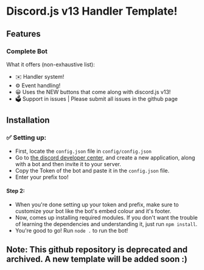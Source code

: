 
# Discord.js v13 Handler Template!


## Features

### Complete Bot

What it offers (non-exhaustive list):
*   ✉️ Handler system!
*   ⚙️ Event handling!
*   😀 Uses the NEW buttons that come along with discord.js v13!
*   🗳️ Support in issues | Please submit all issues in the github page

## Installation

### ✅ Setting up:
*  First, locate the `config.json` file in `config/config.json`
* Go to [the discord developer center](https://discord.com/developers), and create a new application, along with a bot and then invite it to your server.
* Copy the Token of the bot and paste it in the `config.json` file.
* Enter your prefix too!

#### Step 2:
* When you're done setting up your token and prefix, make sure to customize your bot like the bot's embed colour and it's footer.
* Now, comes up installing required modules. If you don't want the trouble of learning the dependencies and understanding it, just run `npm install`.
* You're good to go! Run `node .` to run the bot!

## Note: This github repository is deprecated and archived. A new template will be added soon :)
